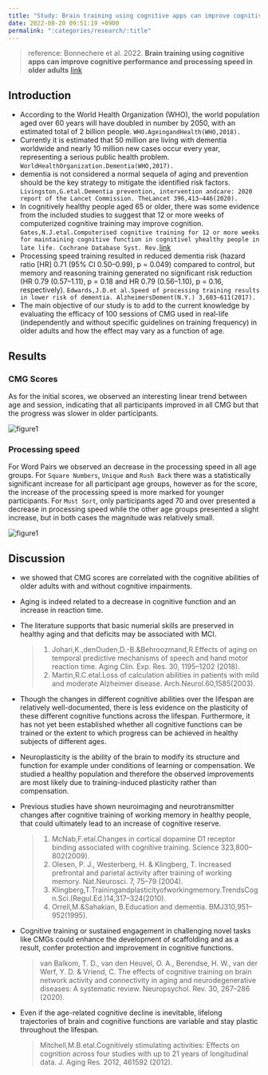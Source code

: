 ```yaml
---
title: "Study: Brain training using cognitive apps can improve cognitive performance and processing speed in older adults"
date: 2022-08-20 09:51:19 +0900
permalink: ":categories/research/:title"
---
```


> reference: Bonnechere et al. 2022. **Brain training using cognitive apps can improve cognitive performance and processing speed in older adults** [link](https://www.ncbi.nlm.nih.gov/pmc/articles/PMC8192763/)

## Introduction

- According to the World Health Organization (WHO), the world population aged over 60 years will have doubled in number by 2050, with an estimated total of 2 billion people. `WHO.AgeingandHealth(WHO,2018).`
- Currently it is estimated that 50 million are living with dementia worldwide and nearly 10 million new cases occur every year, representing a serious public health problem. `WorldHealthOrganization.Dementia(WHO,2017).`
- dementia is not considered a normal sequela of aging and prevention should be the key strategy to mitigate the identified risk factors. `Livingston,G.etal.Dementia prevention, intervention andcare: 2020 report of the Lancet Commission. TheLancet 396,413–446(2020).`
- In cognitively healthy people aged 65 or older, there was some evidence from the included studies to suggest that 12 or more weeks of computerized cognitive training may improve cognition. `Gates,N.J.etal.Computerised cognitive training for 12 or more weeks for maintaining cognitive function in cognitivel yhealthy people in late life. Cochrane Database Syst. Rev.`[link](https://doi.org/10.1002/14651858.CD012277.pub3)
- Processing speed training resulted in reduced dementia risk (hazard ratio [HR] 0.71 (95% CI 0.50–0.99), p = 0.049) compared to control, but memory and reasoning training generated no significant risk reduction (HR 0.79 (0.57–1.11), p = 0.18 and HR 0.79 (0.56–1.10), p = 0.16, respectively). `Edwards,J.D.et al.Speed of processing training results in lower risk of dementia. AlzheimersDement(N.Y.) 3,603–611(2017).`
- The main objective of our study is to add to the current knowledge by evaluating the efficacy of 100 sessions of CMG used in real-life (independently and without specific guidelines on training frequency) in older adults and how the effect may vary as a function of age.

## Results

### CMG Scores

As for the initial scores, we observed an interesting linear trend between age and session, indicating that all participants improved in all CMG but that the progress was slower in older participants.

![figure1](/blog/assets/2022-08-20-cmg-research-paper/figure1.png)

### Processing speed

For Word Pairs we observed an decrease in the processing speed in all age groups. For `Square Numbers`, `Unique` and `Rush Back` there was a statistically significant increase for all participant age groups, however as for the score, the increase of the processing speed is more marked for younger participants. For `Must Sort`, only participants aged 70 and over presented a decrease in processing speed while the other age groups presented a slight increase, but in both cases the magnitude was relatively small.

![figure1](/blog/assets/2022-08-20-cmg-research-paper/figure2.png)

## Discussion

- we showed that CMG scores are correlated with the cognitive abilities of older adults with and without cognitive impairments.
- Aging is indeed related to a decrease in cognitive function and an increase in reaction time.
- The literature supports that basic numerial skills are preserved in healthy aging and that deficits may be associated with MCI.

  > 1. Johari,K.,denOuden,D.-B.&Behroozmand,R.Effects of aging on temporal predictive mechanisms of speech and hand motor reaction time. Aging Clin. Exp. Res. 30, 1195–1202 (2018).
  > 1. Martin,R.C.etal.Loss of calculation abilities in patients with mild and moderate Alzheimer disease. Arch.Neurol.60,1585(2003).

- Though the changes in different cognitive abilities over the lifespan are relatively well-documented, there is less evidence on the plasticity of these different cognitive functions across the lifespan. Furthermore, it has not yet been established whether all cognitive functions can be trained or the extent to which progress can be achieved in healthy subjects of different ages.
- Neuroplasticity is the ability of the brain to modify its structure and function for example under conditions of learning or compensation. We studied a healthy population and therefore the observed improvements are most likely due to training-induced plasticity rather than compensation.
- Previous studies have shown neuroimaging and neurotransmitter changes after cognitive training of working memory in healthy people, that could ultimately lead to an increase of cognitive reserve.

  > 1. McNab,F.etal.Changes in cortical dopamine D1 receptor binding associated with cognitive training. Science 323,800–802(2009).
  > 1. Olesen, P. J., Westerberg, H. & Klingberg, T. Increased prefrontal and parietal activity after training of working memory. Nat.Neurosci. 7, 75–79 (2004).
  > 1. Klingberg,T.Trainingandplasticityofworkingmemory.TrendsCogn.Sci.(Regul.Ed.)14,317–324(2010).
  > 1. Orrell,M.&Sahakian, B.Education and dementia. BMJ310,951–952(1995).

- Cognitive training or sustained engagement in challenging novel tasks like CMGs could enhance the development
  of scaffolding and as a result, confer protection and improvement in cognitive functions.

  > van Balkom, T. D., van den Heuvel, O. A., Berendse, H. W., van der Werf, Y. D. & Vriend, C. The effects of cognitive training on brain network activity and connectivity in aging and neurodegenerative diseases: A systematic review. Neuropsychol. Rev. 30, 267–286 (2020).

- Even if the age-related cognitive decline is inevitable, lifelong trajectories of brain and cognitive functions are variable and stay plastic throughout the lifespan.

  > Mitchell,M.B.etal.Cognitively stimulating activities: Effects on cognition across four studies with up to 21 years of longitudinal data. J. Aging Res. 2012, 461592 (2012).
